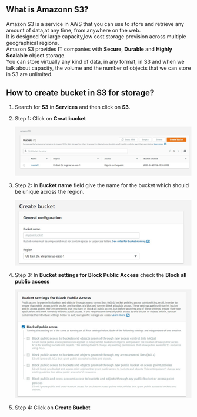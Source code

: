 ## What is Amazonn S3?
   Amazon S3 is a service in AWS that you can use to store and retrieve any amount of data,at any time, from anywhere on the web.  
   It is designed for large capacity,low cost storage provision across multiple geographical regions.  
   Amazon S3 provides IT companies with **Secure**, **Durable** and **Highly Scalable** object storage.  
   You can store virtually any kind of data, in any format, in S3 and when we talk about capacity, the volume and the number of objects
   that we can store in S3 are unlimited.
   
## How to create bucket in S3 for storage?
   
   1) Search for **S3** in **Services** and then click on **S3**.
   
   2) Step 1: Click on **Creat bucket**
      
      ![](Image/S3-1.JPG)
   
   3) Step 2: In **Bucket name** field give the name for the bucket which should be unique across the region.
   
      ![](Image/S3-2.JPG)
      
   4) Step 3: In **Bucket settings for Block Public Access** check the **Block all public access**
   
      <img src="Image/S3-3.JPG" widthe=100>
     
   5) Step 4: Click on **Create Bucket** 
   
   
   
   
   
